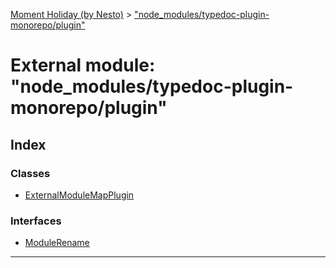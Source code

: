 [Moment Holiday (by Nesto)](../README.md) > ["node_modules/typedoc-plugin-monorepo/plugin"](../modules/_node_modules_typedoc_plugin_monorepo_plugin_.md)

# External module: "node_modules/typedoc-plugin-monorepo/plugin"

## Index

### Classes

* [ExternalModuleMapPlugin](../classes/_node_modules_typedoc_plugin_monorepo_plugin_.externalmodulemapplugin.md)

### Interfaces

* [ModuleRename](../interfaces/_node_modules_typedoc_plugin_monorepo_plugin_.modulerename.md)

---

